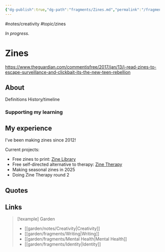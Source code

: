 ```yaml
---
{"dg-publish":true,"dg-path":"fragments/Zines.md","permalink":"/fragments/zines/","created":"2025-03-17T17:43:59.158-04:00","updated":"2025-06-25T22:01:18.727-04:00"}
---
```


#notes/creativity #topic/zines

*In progress.*
# Zines 

https://www.theguardian.com/commentisfree/2017/jan/13/i-read-zines-to-escape-surveillance-and-clickbait-its-the-new-teen-rebellion
## About
Definitions
History/timeline
### Supporting my learning

## My experience
I've been making zines since 2012!

Current projects:
* Free zines to print: [Zine Library](https://zinetherapy.neocities.org/library)
* Free self-directed alternative to therapy: [Zine Therapy](https://zinetherapy.neocities.org/)
* Making seasonal zines in 2025
* Doing Zine Therapy round 2

## Quotes

## Links


> [!example] Garden
> - [[garden/notes/Creativity\|Creativity]]
> - [[garden/fragments/Writing\|Writing]]
> - [[garden/fragments/Mental Health\|Mental Health]]
> - [[garden/fragments/Identity\|Identity]]

